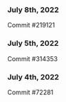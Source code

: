 ### July 8th, 2022

Commit #219121

### July 5th, 2022

Commit #314353


### July 4th, 2022

Commit #72281
